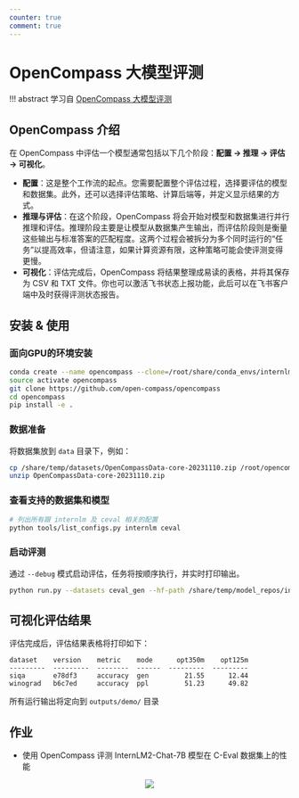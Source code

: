 ```yaml
---
counter: true
comment: true
---
```


# OpenCompass 大模型评测


!!! abstract
    学习自 [OpenCompass 大模型评测](https://www.bilibili.com/video/BV1Gg4y1U7uc/)

## OpenCompass 介绍

在 OpenCompass 中评估一个模型通常包括以下几个阶段：**配置 -> 推理 -> 评估 -> 可视化**。

- **配置**：这是整个工作流的起点。您需要配置整个评估过程，选择要评估的模型和数据集。此外，还可以选择评估策略、计算后端等，并定义显示结果的方式。
- **推理与评估**：在这个阶段，OpenCompass 将会开始对模型和数据集进行并行推理和评估。推理阶段主要是让模型从数据集产生输出，而评估阶段则是衡量这些输出与标准答案的匹配程度。这两个过程会被拆分为多个同时运行的“任务”以提高效率，但请注意，如果计算资源有限，这种策略可能会使评测变得更慢。
- **可视化**：评估完成后，OpenCompass 将结果整理成易读的表格，并将其保存为 CSV 和 TXT 文件。你也可以激活飞书状态上报功能，此后可以在飞书客户端中及时获得评测状态报告。

## 安装 & 使用

### 面向GPU的环境安装

```bash
conda create --name opencompass --clone=/root/share/conda_envs/internlm-base
source activate opencompass
git clone https://github.com/open-compass/opencompass
cd opencompass
pip install -e .
```

### 数据准备

将数据集放到 `data` 目录下，例如：

```bash
cp /share/temp/datasets/OpenCompassData-core-20231110.zip /root/opencompass/
unzip OpenCompassData-core-20231110.zip
```

### 查看支持的数据集和模型

```bash
# 列出所有跟 internlm 及 ceval 相关的配置
python tools/list_configs.py internlm ceval
```

### 启动评测

通过 `--debug` 模式启动评估，任务将按顺序执行，并实时打印输出。

```bash
python run.py --datasets ceval_gen --hf-path /share/temp/model_repos/internlm-chat-7b/ --tokenizer-path /share/temp/model_repos/internlm-chat-7b/ --tokenizer-kwargs padding_side='left' truncation='left' trust_remote_code=True --model-kwargs trust_remote_code=True device_map='auto' --max-seq-len 2048 --max-out-len 16 --batch-size 4 --num-gpus 1 --debug
```

## 可视化评估结果

评估完成后，评估结果表格将打印如下：

```text
dataset    version    metric    mode      opt350m    opt125m
---------  ---------  --------  ------  ---------  ---------
siqa       e78df3     accuracy  gen         21.55      12.44
winograd   b6c7ed     accuracy  ppl         51.23      49.82
```

所有运行输出将定向到 `outputs/demo/` 目录

## 作业

- 使用 OpenCompass 评测 InternLM2-Chat-7B 模型在 C-Eval 数据集上的性能

<center><img src="https://note.jujimeizuo.cn/assets/images/llm/internlm/hw_6_1.jpg"></center>